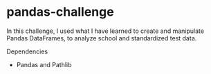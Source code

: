 # pandas-challenge

In this challenge, I used what I have learned to create and manipulate Pandas DataFrames, to analyze school and standardized test data.

Dependencies
 - Pandas and Pathlib 





